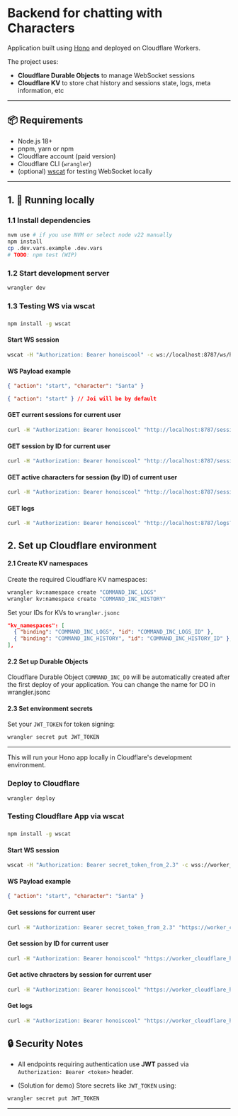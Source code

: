 # Backend for chatting with Characters

Application built using [Hono](https://hono.dev/) and deployed on Cloudflare Workers.

The project uses:

- **Cloudflare Durable Objects** to manage WebSocket sessions
- **Cloudflare KV** to store chat history and sessions state, logs, meta information, etc

---

## 📦 Requirements

- Node.js 18+
- pnpm, yarn or npm
- Cloudflare account (paid version)
- Cloudflare CLI (`wrangler`)
- (optional) [wscat](https://github.com/websockets/wscat) for testing WebSocket locally

---

## 1. 🚀 Running locally

### 1.1 Install dependencies

```bash
nvm use # if you use NVM or select node v22 manually
npm install
cp .dev.vars.example .dev.vars
# TODO: npm test (WIP)
```

### 1.2 Start development server

```bash
wrangler dev
```

### 1.3 Testing WS via wscat

###

```bash
npm install -g wscat
```

#### Start WS session
```bash
wscat -H "Authorization: Bearer honoiscool" -c ws://localhost:8787/ws/hello_session
```

#### WS Payload example
```json
{ "action": "start", "character": "Santa" }
```

```json
{ "action": "start" } // Joi will be by default
```

#### GET current sessions for current user
```bash
curl -H "Authorization: Bearer honoiscool" "http://localhost:8787/sessions?pretty"
```

#### GET session by ID for current user
```bash
curl -H "Authorization: Bearer honoiscool" "http://localhost:8787/sessions/:sessionIdFromResponseAbove?pretty"
```

#### GET active characters for session (by ID) of current user
```bash
curl -H "Authorization: Bearer honoiscool" "http://localhost:8787/sessions/:sessionIdFromResponseAbove/characters/active?pretty"
```

#### GET logs
```bash
curl -H "Authorization: Bearer honoiscool" "http://localhost:8787/logs?pretty"
```

## 2. Set up Cloudflare environment

#### 2.1 Create KV namespaces

Create the required Cloudflare KV namespaces:

```bash
wrangler kv:namespace create "COMMAND_INC_LOGS"
wrangler kv:namespace create "COMMAND_INC_HISTORY"
```

Set your IDs for KVs to `wrangler.jsonc`

```json
"kv_namespaces": [
  { "binding": "COMMAND_INC_LOGS", "id": "COMMAND_INC_LOGS_ID" },
  { "binding": "COMMAND_INC_HISTORY", "id": "COMMAND_INC_HISTORY_ID" },
],
```

#### 2.2 Set up Durable Objects

Cloudflare Durable Object `COMMAND_INC_DO` will be automatically created after the first deploy of your application.
You can change the name for DO in wrangler.jsonc

#### 2.3 Set environment secrets

Set your `JWT_TOKEN` for token signing:

```bash
wrangler secret put JWT_TOKEN
```

---

This will run your Hono app locally in Cloudflare's development environment.

### Deploy to Cloudflare

```bash
wrangler deploy
```

### Testing Cloudflare App via wscat

###

```bash
npm install -g wscat
```

#### Start WS session
```bash
wscat -H "Authorization: Bearer secret_token_from_2.3" -c wss://worker_cloudflare_host/ws/hello_cloud_session
```

#### WS Payload example
```json
{ "action": "start", "character": "Santa" }
```

#### Get sessions for current user 
```bash
curl -H "Authorization: Bearer secret_token_from_2.3" "https://worker_cloudflare_host/sessions?pretty"
```

#### Get session by ID for current user
```bash
curl -H "Authorization: Bearer honoiscool" "https://worker_cloudflare_host/sessions/:sessionIdFromResponseAbove?pretty"
```

#### Get active chracters by session for current user
```bash
curl -H "Authorization: Bearer honoiscool" "https://worker_cloudflare_host/sessions/:sessionIdFromResponseAbove/characters/active?pretty"
```

#### Get logs
```bash
curl -H "Authorization: Bearer honoiscool" "https://worker_cloudflare_host/logs?pretty"
```

## 🔒 Security Notes

- All endpoints requiring authentication use **JWT** passed via `Authorization: Bearer <token>` header.

* (Solution for demo) Store secrets like `JWT_TOKEN` using:

```bash
wrangler secret put JWT_TOKEN
```

---
